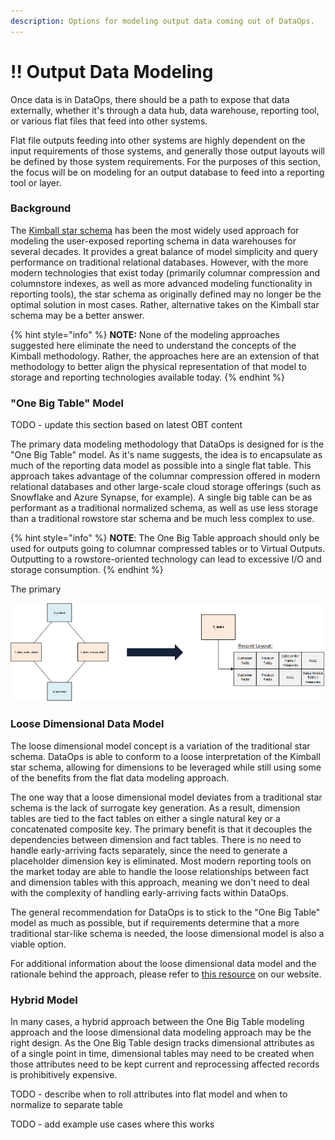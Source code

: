```yaml
---
description: Options for modeling output data coming out of DataOps.
---
```


# !! Output Data Modeling

Once data is in DataOps, there should be a path to expose that data externally, whether it's through a data hub, data warehouse, reporting tool, or various flat files that feed into other systems.

Flat file outputs feeding into other systems are highly dependent on the input requirements of those systems, and generally those output layouts will be defined by those system requirements.  For the purposes of this section, the focus will be on modeling for an output database to feed into a reporting tool or layer.

### Background

The [Kimball star schema](https://www.kimballgroup.com/data-warehouse-business-intelligence-resources/kimball-techniques/dimensional-modeling-techniques/) has been the most widely used approach for modeling the user-exposed reporting schema in data warehouses for several decades.  It provides a great balance of model simplicity and query performance on traditional relational databases.  However, with the more modern technologies that exist today \(primarily columnar compression and columnstore indexes, as well as more advanced modeling functionality in reporting tools\), the star schema as originally defined may no longer be the optimal solution in most cases.  Rather, alternative takes on the Kimball star schema may be a better answer.

{% hint style="info" %}
**NOTE:**  None of the modeling approaches suggested here eliminate the need to understand the concepts of the Kimball methodology.  Rather, the approaches here are an extension of that methodology to better align the physical representation of that model to storage and reporting technologies available today.
{% endhint %}

### "One Big Table" Model

TODO - update this section based on latest OBT content

The primary data modeling methodology that DataOps is designed for is the "One Big Table" model.  As it's name suggests, the idea is to encapsulate as much of the reporting data model as possible into a single flat table.  This approach takes advantage of the columnar compression offered in modern relational databases and other large-scale cloud storage offerings \(such as Snowflake and Azure Synapse, for example\).  A single big table can be as performant as a traditional normalized schema, as well as use less storage than a traditional rowstore star schema and be much less complex to use.

{% hint style="info" %}
**NOTE**:  The One Big Table approach should only be used for outputs going to columnar compressed tables or to Virtual Outputs.  Outputting to a rowstore-oriented technology can lead to excessive I/O and storage consumption.
{% endhint %}

The primary 

![An example of a star schema collapsed into One Big Table.](../.gitbook/assets/image%20%28259%29.png)

### 

### Loose Dimensional Data Model

The loose dimensional model concept is a variation of the traditional star schema.  DataOps is able to conform to a loose interpretation of the Kimball star schema, allowing for dimensions to be leveraged while still using some of the benefits from the flat data modeling approach.

The one way that a loose dimensional model deviates from a traditional star schema is the lack of surrogate key generation.  As a result, dimension tables are tied to the fact tables on either a single natural key or a concatenated composite key.  The primary benefit is that it decouples the dependencies between dimension and fact tables.  There is no need to handle early-arriving facts separately, since the need to generate a placeholder dimension key is eliminated.  Most modern reporting tools on the market today are able to handle the loose relationships between fact and dimension tables with this approach, meaning we don't need to deal with the complexity of handling early-arriving facts within DataOps.

The general recommendation for DataOps is to stick to the "One Big Table" model as much as possible, but if requirements determine that a more traditional star-like schema is needed, the loose dimensional model is also a viable option.

For additional information about the loose dimensional data model and the rationale behind the approach, please refer to [this resource](https://www.westmonroepartners.com/perspectives/resource/data-modeling-approach-leverage-analytics-reporting) on our website.

### Hybrid Model

In many cases, a hybrid approach between the One Big Table modeling approach and the loose dimensional data modeling approach may be the right design.  As the One Big Table design tracks dimensional attributes as of a single point in time, dimensional tables may need to be created when those attributes need to be kept current and reprocessing affected records is prohibitively expensive.

TODO - describe when to roll attributes into flat model and when to normalize to separate table

TODO - add example use cases where this works

